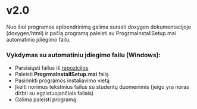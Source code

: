 # v2.0
Nuo šiol programos apibendrinimą galima surasti doxygen dokumentacijoje (doxygen/html) ir pačią programą paleisti su ProgrmaInstallSetup.msi automatinio įdiegimo failu.

### Vykdymas su automatiniu įdiegimo failu (Windows):

- Parsisiųsti failus iš [repozicijos](https://github.com/sinte19920/Objektinis_Programavimas_2/tree/v2.0)
- Paleisti **ProgrmaInstallSetup.msi** failą
- Pasirinkti programos instaliavimo vietą
- Įkelti norimus tekstinius failus su studentų duomenimis (jeigu yra noras dirbti su egzistuojančiais failais)
- Galima paleisti programą
